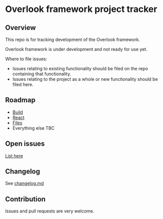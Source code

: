 # Overlook framework project tracker

## Overview

This repo is for tracking development of the Overlook framework.

Overlook framework is under development and not ready for use yet.

Where to file issues:

* Issues relating to existing functionality should be filed on the repo containing that functionality.
* Issues relating to the project as a whole or new functionality should be filed here.

## Roadmap

* [Build](./build/index.md)
* [React](./react/index.md)
* [Files](./files/index.md)
* Everything else TBC

## Open issues

[List here](https://github.com/search?q=org%3Aoverlookjs+is%3Aopen)

## Changelog

See [changelog.md](./changelog.md)

## Contribution

Issues and pull requests are very welcome.
